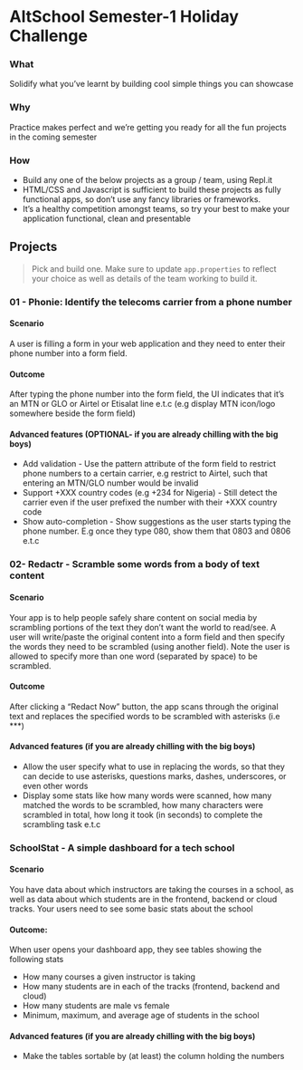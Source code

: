 # AltSchool Semester-1 Holiday Challenge

### What
Solidify what you’ve learnt by building cool simple things you can showcase

### Why
Practice makes perfect and we’re getting you ready for all the fun projects in the coming semester


### How
*   Build any one of the below projects as a group / team, using Repl.it 
*   HTML/CSS and Javascript is sufficient to build these projects as fully functional apps, so don’t use any fancy libraries or frameworks. 
*   It’s a healthy competition amongst teams, so try your best to make your application functional, clean and presentable

## Projects

> Pick and build one. Make sure to update `app.properties` to reflect your choice as well as details of the team working to build it. 


### 01 - Phonie: Identify the telecoms carrier from a phone number

#### Scenario

A user is filling a form in your web application and they need to enter their phone number into a form field.

#### Outcome

After typing the phone number into the form field, the UI indicates that it’s an MTN or GLO or Airtel or Etisalat line e.t.c (e.g display MTN icon/logo somewhere beside the form field)

#### Advanced features (OPTIONAL- if you are already chilling with the big boys) 

* Add validation - Use the pattern attribute of the form field to restrict phone numbers to a certain carrier, e.g restrict to Airtel, such that entering an MTN/GLO number would be invalid
* Support +XXX country codes (e.g +234 for Nigeria) - Still detect the carrier even if the user prefixed the number with their +XXX country code
* Show auto-completion - Show suggestions as the user starts typing the phone number. E.g once they type 080, show them that 0803 and 0806 e.t.c

### 02- Redactr - Scramble some words from a body of text content

#### Scenario

Your app is to help people safely share content on social media by scrambling portions of the text they don’t want the world to read/see. A user will write/paste the original content into a form field and then specify the words they need to be scrambled (using another field). Note the user is allowed to specify more than one word (separated by space) to be scrambled.

#### Outcome
After clicking a “Redact Now” button, the app scans through the original text and replaces the specified words to be scrambled with asterisks (i.e ***)

#### Advanced features (if you are already chilling with the big boys)

* Allow the user specify what to use in replacing the words, so that they can decide to use asterisks, questions marks, dashes, underscores, or even other words
* Display some stats like how many words were scanned, how many matched the words to be scrambled, how many characters were scrambled in total, how long it took (in seconds) to complete the scrambling task e.t.c

### SchoolStat - A simple dashboard for a tech school

#### Scenario

You have data about which instructors are taking the courses in a school, as well as data about which students are in the frontend, backend or cloud tracks. Your users need to see some basic stats about the school

#### Outcome: 

When user opens your dashboard app, they see tables showing the following stats
* How many courses a given instructor is taking
* How many students are in each of the tracks (frontend, backend and cloud)
* How many students are male vs female
* Minimum, maximum, and average age of students in the school

#### Advanced features (if you are already chilling with the big boys)

* Make the tables sortable by (at least) the column holding the numbers

